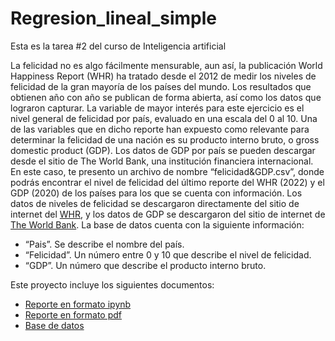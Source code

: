 # Regresion_lineal_simple
Esta es la tarea #2 del curso de Inteligencia artificial

La felicidad no es algo fácilmente mensurable, aun así, la publicación World Happiness Report
(WHR) ha tratado desde el 2012 de medir los niveles de felicidad de la gran mayoría de los países
del mundo. Los resultados que obtienen año con año se publican de forma abierta, así como los
datos que lograron capturar.
La variable de mayor interés para este ejercicio es el nivel general de felicidad por país, evaluado
en una escala del 0 al 10. Una de las variables que en dicho reporte han expuesto como relevante
para determinar la felicidad de una nación es su producto interno bruto, o gross domestic product
(GDP). Los datos de GDP por país se pueden descargar desde el sitio de The World Bank, una
institución financiera internacional.
En este caso, te presento un archivo de nombre “felicidad&GDP.csv”, donde podrás
encontrar el nivel de felicidad del último reporte del WHR (2022) y el GDP (2020) de los países
para los que se cuenta con información. Los datos de niveles de felicidad se descargaron
directamente del sitio de internet del [WHR](https://worldhappiness.report/ed/2022/#appendices-and-data), y los datos de GDP se descargaron del sitio de
internet de [The World Bank](https://data.worldbank.org/indicator/NY.GDP.MKTP.CD).
La base de datos cuenta con la siguiente información:
- “Pais”. Se describe el nombre del país.
- “Felicidad”. Un número entre 0 y 10 que describe el nivel de felicidad.
- “GDP”. Un número que describe el producto interno bruto.

Este proyecto incluye los siguientes documentos:
- [Reporte en formato ipynb](https://github.com/hectorcamachoz/Regresion_lineal_simple/blob/main/A1_2_594557.ipynb)
- [Reporte en formato pdf]()
- [Base de datos](https://github.com/hectorcamachoz/Regresion_lineal_simple/blob/main/felicidad%26GDP.csv)
